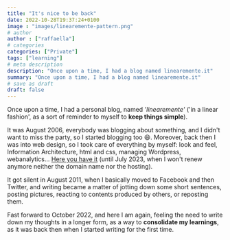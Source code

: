 ```yaml
---
title: "It's nice to be back"
date: 2022-10-28T19:37:24+0100
image : "images/linearemente-pattern.png"
# author
author : ["raffaella"]
# categories
categories: ["Private"]
tags: ["learning"]
# meta description
description: "Once upon a time, I had a blog named linearemente.it"
summary: "Once upon a time, I had a blog named linearemente.it"
# save as draft
draft: false
---
```

Once upon a time, I had a personal blog, named _'linearemente'_ ('in a linear fashion', as a sort of reminder to myself to **keep things simple**).

It was August 2006, everybody was blogging about something, and I didn't want to miss the party, so I started blogging too :smile:. Moreover, back then I was into web design, so I took care of everything by myself: look and feel, Information Architecture, html and css, managing Wordpress, webanalytics... [Here you have it](http://www.linearemente.it) (until July 2023, when I won't renew anymore neither the domain name nor the hosting).

It got silent in August 2011, when I basically moved to Facebook and then Twitter, and writing became a matter of jotting down some short sentences, posting pictures, reacting to contents produced by others, or reposting them.

Fast forward to October 2022, and here I am again, feeling the need to write down my thoughts in a longer form, as a way to **consolidate my learnings**, as it was back then when I started writing for the first time.

